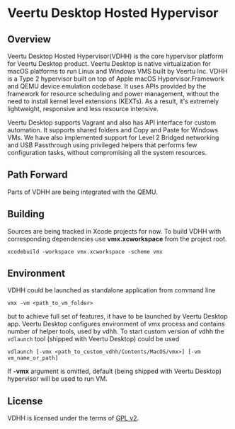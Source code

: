 # Veertu Desktop Hosted Hypervisor

## Overview

Veertu Desktop Hosted Hypervisor(VDHH) is the core hypervisor platform for
Veertu Desktop product.
Veertu Desktop is native virtualization for macOS
platforms to run Linux and Windows VMS built by Veertu Inc. VDHH is a Type 2
hypervisor built on top of Apple macOS Hypervisor.Framework and QEMU device emulation codebase. It uses APIs
provided by the framework for resource scheduling and power management, without
the need to install kernel level extensions (KEXTs). As a result, it's extremely
lightweight, responsive and less resource intensive.

Veertu Desktop supports Vagrant and also has API interface for custom automation.
It supports shared folders and Copy and Paste for Windows VMs. We have also
implemented support for Level 2 Bridged networking and USB Passthrough using
privileged helpers that performs few configuration tasks, without compromising
all the system resources.

## Path Forward

Parts of VDHH are being integrated with the QEMU.

## Building

Sources are being tracked in Xcode projects for now. To build VDHH with
corresponding dependencies use __vmx.xcworkspace__ from the project root.

```
xcodebuild -workspace vmx.xcworkspace -scheme vmx
```

## Environment

VDHH could be launched as standalone application from command line

```
vmx -vm <path_to_vm_folder>
```

but to achieve full set of features, it have to be launched by Veertu Desktop
app. Veertu Desktop configures environment of vmx process and contains number of
helper tools, used by vdhh. To start custom version of vdhh the `vdlaunch` tool
(shipped with Veertu Desktop) could be used

```
vdlaunch [-vmx <path_to_custom_vdhh/Contents/MacOS/vmx>] [-vm vm_name_or_path]
```

If __-vmx__ argument is omitted, default (being shipped with Veertu Desktop)
hypervisor will be used to run VM.

## License

VDHH is licensed under the terms of [GPL v2](https://www.gnu.org/licenses/old-licenses/gpl-2.0.html).

